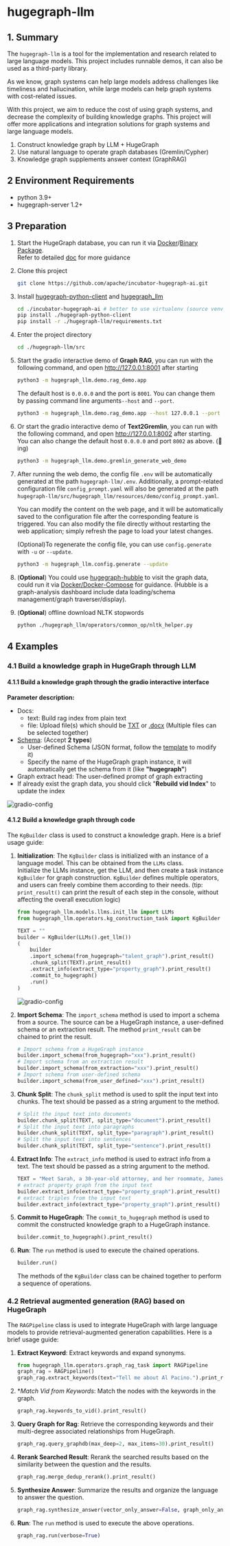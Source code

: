 # hugegraph-llm

## 1. Summary

The `hugegraph-llm` is a tool for the implementation and research related to large language models.
This project includes runnable demos, it can also be used as a third-party library.

As we know, graph systems can help large models address challenges like timeliness and hallucination,
while large models can help graph systems with cost-related issues.

With this project, we aim to reduce the cost of using graph systems, and decrease the complexity of 
building knowledge graphs. This project will offer more applications and integration solutions for 
graph systems and large language models.
1.  Construct knowledge graph by LLM + HugeGraph
2.  Use natural language to operate graph databases (Gremlin/Cypher)
3.  Knowledge graph supplements answer context (GraphRAG)

## 2 Environment Requirements

- python 3.9+ 
- hugegraph-server 1.2+

## 3 Preparation

1. Start the HugeGraph database, you can run it via [Docker](https://hub.docker.com/r/hugegraph/hugegraph)/[Binary Package](https://hugegraph.apache.org/docs/download/download/).  
    Refer to detailed [doc](https://hugegraph.apache.org/docs/quickstart/hugegraph-server/#31-use-docker-container-convenient-for-testdev) for more guidance
2. Clone this project
    ```bash
    git clone https://github.com/apache/incubator-hugegraph-ai.git
    ```
3. Install [hugegraph-python-client](../hugegraph-python-client) and [hugegraph_llm](src/hugegraph_llm)
    ```bash
    cd ./incubator-hugegraph-ai # better to use virtualenv (source venv/bin/activate) 
    pip install ./hugegraph-python-client
    pip install -r ./hugegraph-llm/requirements.txt
    ```
4. Enter the project directory
    ```bash
    cd ./hugegraph-llm/src
    ```
5. Start the gradio interactive demo of **Graph RAG**, you can run with the following command, and open http://127.0.0.1:8001 after starting
    ```bash
    python3 -m hugegraph_llm.demo.rag_demo.app
    ```
    The default host is `0.0.0.0` and the port is `8001`. You can change them by passing command line arguments`--host` and `--port`.  
    ```bash
    python3 -m hugegraph_llm.demo.rag_demo.app --host 127.0.0.1 --port 18001
    ```
6. Or start the gradio interactive demo of **Text2Gremlin**, you can run with the following command, and open http://127.0.0.1:8002 after starting. You can also change the default host `0.0.0.0` and port `8002` as above. (🚧ing)
    ```bash
    python3 -m hugegraph_llm.demo.gremlin_generate_web_demo
   ```
7. After running the web demo, the config file `.env` will be automatically generated at the path `hugegraph-llm/.env`.    Additionally, a prompt-related configuration file `config_prompt.yaml` will also be generated at the path `hugegraph-llm/src/hugegraph_llm/resources/demo/config_prompt.yaml`.

    You can modify the content on the web page, and it will be automatically saved to the configuration file after the corresponding feature is triggered.  You can also modify the file directly without restarting the web application;  simply refresh the page to load your latest changes.

    (Optional)To regenerate the config file, you can use `config.generate` with `-u` or `--update`.
    ```bash
    python3 -m hugegraph_llm.config.generate --update
    ```
8. (__Optional__) You could use 
    [hugegraph-hubble](https://hugegraph.apache.org/docs/quickstart/hugegraph-hubble/#21-use-docker-convenient-for-testdev) 
    to visit the graph data, could run it via [Docker/Docker-Compose](https://hub.docker.com/r/hugegraph/hubble) 
    for guidance. (Hubble is a graph-analysis dashboard include data loading/schema management/graph traverser/display).
9. (__Optional__) offline download NLTK stopwords  
    ```bash
    python ./hugegraph_llm/operators/common_op/nltk_helper.py
    ```

## 4 Examples

### 4.1 Build a knowledge graph in HugeGraph through LLM

#### 4.1.1 Build a knowledge graph through the gradio interactive interface

**Parameter description:**  

- Docs:
  - text: Build rag index from plain text
  - file: Upload file(s) which should be <u>TXT</u> or <u>.docx</u> (Multiple files can be selected together)
- [Schema](https://hugegraph.apache.org/docs/clients/restful-api/schema/): (Accept **2 types**)
  - User-defined Schema (JSON format, follow the [template](https://github.com/apache/incubator-hugegraph-ai/blob/aff3bbe25fa91c3414947a196131be812c20ef11/hugegraph-llm/src/hugegraph_llm/config/config_data.py#L125) 
  to modify it)
  - Specify the name of the HugeGraph graph instance, it will automatically get the schema from it (like 
  **"hugegraph"**)
- Graph extract head: The user-defined prompt of graph extracting
- If already exist the graph data, you should click "**Rebuild vid Index**" to update the index

![gradio-config](https://hugegraph.apache.org/docs/images/gradio-kg.png
)

#### 4.1.2 Build a knowledge graph through code

The `KgBuilder` class is used to construct a knowledge graph. Here is a brief usage guide:

1. **Initialization**: The `KgBuilder` class is initialized with an instance of a language model. 
This can be obtained from the `LLMs` class.  
    Initialize the LLMs instance, get the LLM, and then create a task instance `KgBuilder` for graph construction. `KgBuilder` defines multiple operators, and users can freely combine them according to their needs. (tip: `print_result()` can print the result of each step in the console, without affecting the overall execution logic)

    ```python
    from hugegraph_llm.models.llms.init_llm import LLMs
    from hugegraph_llm.operators.kg_construction_task import KgBuilder
    
    TEXT = ""
    builder = KgBuilder(LLMs().get_llm())
    (
        builder
        .import_schema(from_hugegraph="talent_graph").print_result()
        .chunk_split(TEXT).print_result()
        .extract_info(extract_type="property_graph").print_result()
        .commit_to_hugegraph()
        .run()
    )
    ```
   
    ![gradio-config](https://hugegraph.apache.org/docs/images/kg-uml.png)
2. **Import Schema**: The `import_schema` method is used to import a schema from a source. The source can be a HugeGraph instance, a user-defined schema or an extraction result. The method `print_result` can be chained to print the result.

    ```python
    # Import schema from a HugeGraph instance
    builder.import_schema(from_hugegraph="xxx").print_result()
    # Import schema from an extraction result
    builder.import_schema(from_extraction="xxx").print_result()
    # Import schema from user-defined schema
    builder.import_schema(from_user_defined="xxx").print_result()
    ```
3. **Chunk Split**: The `chunk_split` method is used to split the input text into chunks. The text should be passed as a string argument to the method.

    ```python
    # Split the input text into documents
    builder.chunk_split(TEXT, split_type="document").print_result()
    # Split the input text into paragraphs
    builder.chunk_split(TEXT, split_type="paragraph").print_result()
    # Split the input text into sentences
    builder.chunk_split(TEXT, split_type="sentence").print_result()
    ```
4. **Extract Info**: The `extract_info` method is used to extract info from a text. The text should be passed as a string argument to the method.

    ```python
    TEXT = "Meet Sarah, a 30-year-old attorney, and her roommate, James, whom she's shared a home with since 2010."
    # extract property graph from the input text
    builder.extract_info(extract_type="property_graph").print_result()
    # extract triples from the input text
    builder.extract_info(extract_type="property_graph").print_result()
    ```
5. **Commit to HugeGraph**: The `commit_to_hugegraph` method is used to commit the constructed knowledge graph to a HugeGraph instance.

    ```python
    builder.commit_to_hugegraph().print_result()
    ```
6. **Run**: The `run` method is used to execute the chained operations.

    ```python
    builder.run()
    ```
    
    The methods of the `KgBuilder` class can be chained together to perform a sequence of operations.

### 4.2 Retrieval augmented generation (RAG) based on HugeGraph

The `RAGPipeline` class is used to integrate HugeGraph with large language models to provide retrieval-augmented generation capabilities.
Here is a brief usage guide:

1. **Extract Keyword**: Extract keywords and expand synonyms.

    ```python
    from hugegraph_llm.operators.graph_rag_task import RAGPipeline
    graph_rag = RAGPipeline()
    graph_rag.extract_keywords(text="Tell me about Al Pacino.").print_result()
    ```
2. **Match Vid from Keywords*: Match the nodes with the keywords in the graph.

    ```python
    graph_rag.keywords_to_vid().print_result()
    ```
3. **Query Graph for Rag**: Retrieve the corresponding keywords and their multi-degree associated relationships from HugeGraph.

     ```python
     graph_rag.query_graphdb(max_deep=2, max_items=30).print_result()
     ```
4. **Rerank Searched Result**: Rerank the searched results based on the similarity between the question and the results.

     ```python
     graph_rag.merge_dedup_rerank().print_result()
     ```
5. **Synthesize Answer**: Summarize the results and organize the language to answer the question.

    ```python
    graph_rag.synthesize_answer(vector_only_answer=False, graph_only_answer=True).print_result()
    ```
6. **Run**: The `run` method is used to execute the above operations.

    ```python
    graph_rag.run(verbose=True)
    ```
